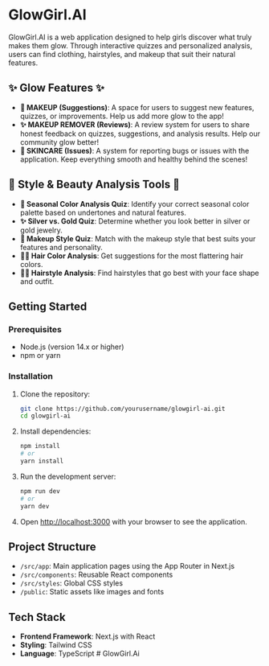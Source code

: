 # GlowGirl.AI

GlowGirl.AI is a web application designed to help girls discover what truly makes them glow. Through interactive quizzes and personalized analysis, users can find clothing, hairstyles, and makeup that suit their natural features.

## ✨ Glow Features ✨

- **💫 MAKEUP (Suggestions)**: A space for users to suggest new features, quizzes, or improvements. Help us add more glow to the app!
- **✨ MAKEUP REMOVER (Reviews)**: A review system for users to share honest feedback on quizzes, suggestions, and analysis results. Help our community glow better!
- **💎 SKINCARE (Issues)**: A system for reporting bugs or issues with the application. Keep everything smooth and healthy behind the scenes!

## 🌟 Style & Beauty Analysis Tools 🌟

- **🎨 Seasonal Color Analysis Quiz**: Identify your correct seasonal color palette based on undertones and natural features.
- **✨ Silver vs. Gold Quiz**: Determine whether you look better in silver or gold jewelry.
- **💄 Makeup Style Quiz**: Match with the makeup style that best suits your features and personality.
- **💇‍♀️ Hair Color Analysis**: Get suggestions for the most flattering hair colors.
- **💁‍♀️ Hairstyle Analysis**: Find hairstyles that go best with your face shape and outfit.

## Getting Started

### Prerequisites

- Node.js (version 14.x or higher)
- npm or yarn

### Installation

1. Clone the repository:
   ```bash
   git clone https://github.com/yourusername/glowgirl-ai.git
   cd glowgirl-ai
   ```

2. Install dependencies:
   ```bash
   npm install
   # or
   yarn install
   ```

3. Run the development server:
   ```bash
   npm run dev
   # or
   yarn dev
   ```

4. Open [http://localhost:3000](http://localhost:3000) with your browser to see the application.

## Project Structure

- `/src/app`: Main application pages using the App Router in Next.js
- `/src/components`: Reusable React components
- `/src/styles`: Global CSS styles
- `/public`: Static assets like images and fonts

## Tech Stack

- **Frontend Framework**: Next.js with React
- **Styling**: Tailwind CSS
- **Language**: TypeScript # GlowGirl.Ai

